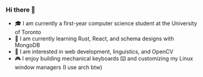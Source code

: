 ### Hi there 👋

<!--
**ericsodev/ericsodev** is a ✨ _special_ ✨ repository because its `README.md` (this file) appears on your GitHub profile.

Here are some ideas to get you started:

- 🔭 I’m currently working on ...
- 🌱 I’m currently learning ...
- 👯 I’m looking to collaborate on ...
- 🤔 I’m looking for help with ...
- 💬 Ask me about ...
- 📫 How to reach me: ...
- 😄 Pronouns: ...
- ⚡ Fun fact: ...
-->

- 🎓 I am currently a first-year computer science student at the University of Toronto
- 📕 I am currently learning Rust, React, and schema designs with MongoDB
- 💭 I am interested in web development, linguistics, and OpenCV
- 🎮 I enjoy building mechanical keyboards ⌨️ and customizing my Linux window managers (I use arch btw)
